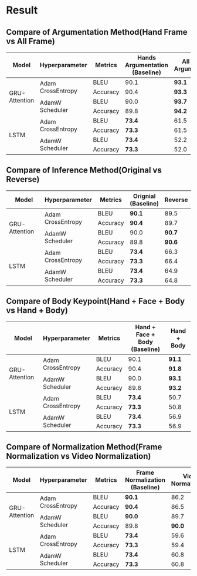 # Result

## Compare of Argumentation Method(Hand Frame vs All Frame)
<table>
    <thead>
        <tr>
            <th>Model</th>
            <th>Hyperparameter</th>
            <th>Metrics</th>
            <th>Hands Argumentation<br>(Baseline)</th>
            <th>All Frame Argumentation</th>
        </tr>
    </thead>
    <tbody>
        <tr>
            <td rowspan=4>GRU-Attention</td>
            <td rowspan=2>Adam<br>CrossEntropy</td>
            <td>BLEU</td>
            <td>90.1</td>
            <td><b>93.1</b></td>
        </tr>
        <tr>
            <td>Accuracy</td>
            <td>90.4</td>
            <td><b>93.3</b></td>
        </tr>
        <tr>
            <td rowspan=2>AdamW<br>Scheduler</td>
            <td>BLEU</td>
            <td>90.0</td>
            <td><b>93.7</b></td>
        </tr>
        <tr>
            <td>Accuracy</td>
            <td>89.8</td>
            <td><b>94.2</b></td>
        </tr>
        <tr>
            <td rowspan=4>LSTM</td>
            <td rowspan=2>Adam<br>CrossEntropy</td>
            <td>BLEU</td>
            <td><b>73.4</b></td>
            <td>61.5</td>
        </tr>
        <tr>
            <td>Accuracy</td>
            <td><b>73.3</b></td>
            <td>61.5</td>
        </tr>
        <tr>
            <td rowspan=2>AdamW<br>Scheduler</td>
            <td>BLEU</td>
            <td><b>73.4</b></td>
            <td>52.2</td>
        </tr>
        <tr>
            <td>Accuracy</td>
            <td><b>73.3</b></td>
            <td>52.0</td>
        </tr>
    </tbody>
</table>

## Compare of Inference Method(Original vs Reverse)

<table>
    <thead>
        <tr>
            <th>Model</th>
            <th>Hyperparameter</th>
            <th>Metrics</th>
            <th>Orignial<br>(Baseline)</th>
            <th>Reverse</th>
        </tr>
    </thead>
    <tbody>
        <tr>
            <td rowspan=4>GRU-Attention</td>
            <td rowspan=2>Adam<br>CrossEntropy</td>
            <td>BLEU</td>
            <td><b>90.1</b></td>
            <td>89.5</td>
        </tr>
        <tr>
            <td>Accuracy</td>
            <td><b>90.4</b></td>
            <td>89.7</td>
        </tr>
        <tr>
            <td rowspan=2>AdamW<br>Scheduler</td>
            <td>BLEU</td>
            <td>90.0</td>
            <td><b>90.7</b></td>
        </tr>
        <tr>
            <td>Accuracy</td>
            <td>89.8</td>
            <td><b>90.6</b></td>
        </tr>
        <tr>
            <td rowspan=4>LSTM</td>
            <td rowspan=2>Adam<br>CrossEntropy</td>
            <td>BLEU</td>
            <td><b>73.4</b></td>
            <td>66.3</td>
        </tr>
        <tr>
            <td>Accuracy</td>
            <td><b>73.3</b></td>
            <td>66.4</td>
        </tr>
        <tr>
            <td rowspan=2>AdamW<br>Scheduler</td>
            <td>BLEU</td>
            <td><b>73.4</b></td>
            <td>64.9</td>
        </tr>
        <tr>
            <td>Accuracy</td>
            <td><b>73.3</b></td>
            <td>64.8</td>
        </tr>
    </tbody>
</table>

## Compare of Body Keypoint(Hand + Face + Body vs Hand + Body)

<table>
    <thead>
        <tr>
            <th>Model</th>
            <th>Hyperparameter</th>
            <th>Metrics</th>
            <th>Hand + Face + Body<br>(Baseline)</th>
            <th>Hand + Body</th>
        </tr>
    </thead>
    <tbody>
        <tr>
            <td rowspan=4>GRU-Attention</td>
            <td rowspan=2>Adam<br>CrossEntropy</td>
            <td>BLEU</td>
            <td>90.1</td>
            <td><b>91.1</b></td>
        </tr>
        <tr>
            <td>Accuracy</td>
            <td>90.4</td>
            <td><b>91.8</b></td>
        </tr>
        <tr>
            <td rowspan=2>AdamW<br>Scheduler</td>
            <td>BLEU</td>
            <td>90.0</td>
            <td><b>93.1</b></td>
        </tr>
        <tr>
            <td>Accuracy</td>
            <td>89.8</td>
            <td><b>93.2</b></td>
        </tr>
        <tr>
            <td rowspan=4>LSTM</td>
            <td rowspan=2>Adam<br>CrossEntropy</td>
            <td>BLEU</td>
            <td><b>73.4</b></td>
            <td>50.7</td>
        </tr>
        <tr>
            <td>Accuracy</td>
            <td><b>73.3</b></td>
            <td>50.8</td>
        </tr>
        <tr>
            <td rowspan=2>AdamW<br>Scheduler</td>
            <td>BLEU</td>
            <td><b>73.4</b></td>
            <td>56.9</td>
        </tr>
        <tr>
            <td>Accuracy</td>
            <td><b>73.3</b></td>
            <td>56.9</td>
        </tr>
    </tbody>
</table>

## Compare of Normalization Method(Frame Normalization vs Video Normalization)

<table>
    <thead>
        <tr>
            <th>Model</th>
            <th>Hyperparameter</th>
            <th>Metrics</th>
            <th>Frame Normalization<br>(Baseline)</th>
            <th>Video Normalization</th>
        </tr>
    </thead>
    <tbody>
        <tr>
            <td rowspan=4>GRU-Attention</td>
            <td rowspan=2>Adam<br>CrossEntropy</td>
            <td>BLEU</td>
            <td><b>90.1</b></td>
            <td>86.2</td>
        </tr>
        <tr>
            <td>Accuracy</td>
            <td><b>90.4</b></td>
            <td>86.5</td>
        </tr>
        <tr>
            <td rowspan=2>AdamW<br>Scheduler</td>
            <td>BLEU</td>
            <td><b>90.0</b></td>
            <td>89.7</td>
        </tr>
        <tr>
            <td>Accuracy</td>
            <td>89.8</td>
            <td><b>90.0</b></td>
        </tr>
        <tr>
            <td rowspan=4>LSTM</td>
            <td rowspan=2>Adam<br>CrossEntropy</td>
            <td>BLEU</td>
            <td><b>73.4</b></td>
            <td>59.6</td>
        </tr>
        <tr>
            <td>Accuracy</td>
            <td><b>73.3</b></td>
            <td>59.4</td>
        </tr>
        <tr>
            <td rowspan=2>AdamW<br>Scheduler</td>
            <td>BLEU</td>
            <td><b>73.4</b></td>
            <td>60.8</td>
        </tr>
        <tr>
            <td>Accuracy</td>
            <td><b>73.3</b></td>
            <td>60.8</td>
        </tr>
    </tbody>
</table>

